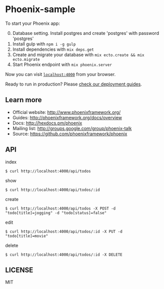 # Phoenix-sample

To start your Phoenix app:

  0. Database setting. Install postgres and create 'postgres' with password 'postgres'
  1. Install gulp with `npm i -g gulp`
  2. Install dependencies with `mix deps.get`
  3. Create and migrate your database with `mix ecto.create && mix ecto.migrate`
  4. Start Phoenix endpoint with `mix phoenix.server`

Now you can visit [`localhost:4000`](http://localhost:4000) from your browser.

Ready to run in production? Please [check our deployment guides](http://www.phoenixframework.org/docs/deployment).

## Learn more

  * Official website: http://www.phoenixframework.org/
  * Guides: http://phoenixframework.org/docs/overview
  * Docs: http://hexdocs.pm/phoenix
  * Mailing list: http://groups.google.com/group/phoenix-talk
  * Source: https://github.com/phoenixframework/phoenix

## API

index
```
$ curl http://localhost:4000/api/todos
```

show
```
$ curl http://localhost:4000/api/todos/:id
```

create
```
$ curl http://localhost:4000/api/todos -X POST -d "todo[title]=jogging" -d "todo[status]=false"
```

edit
```
$ curl http://localhost:4000/api/todos/:id -X PUT -d "todo[title]=movie"
```

delete
```
$ curl http://localhost:4000/api/todos/:id -X DELETE
```

## LICENSE

MIT
